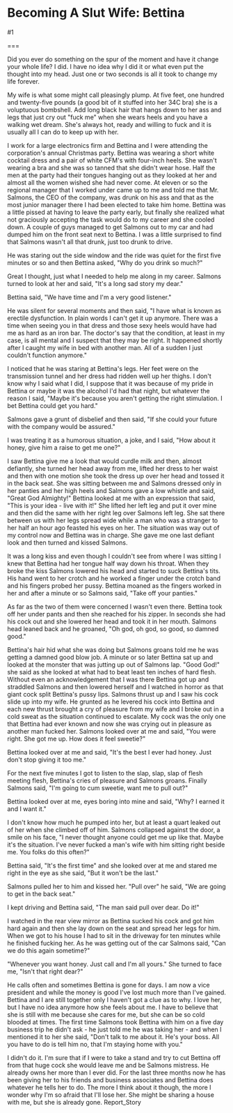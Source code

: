 Becoming A Slut Wife: Bettina
=============================
#1 

 

 

===

Did you ever do something on the spur of the moment and have it change your whole life? I did. I have no idea why I did it or what even put the thought into my head. Just one or two seconds is all it took to change my life forever. 

 My wife is what some might call pleasingly plump. At five feet, one hundred and twenty-five pounds (a good bit of it stuffed into her 34C bra) she is a voluptuous bombshell. Add long black hair that hangs down to her ass and legs that just cry out "fuck me" when she wears heels and you have a walking wet dream. She's always hot, ready and willing to fuck and it is usually all I can do to keep up with her. 

 I work for a large electronics firm and Bettina and I were attending the corporation's annual Christmas party. Bettina was wearing a short white cocktail dress and a pair of white CFM's with four-inch heels. She wasn't wearing a bra and she was so tanned that she didn't wear hose. Half the men at the party had their tongues hanging out as they looked at her and almost all the women wished she had never come. At eleven or so the regional manager that I worked under came up to me and told me that Mr. Salmons, the CEO of the company, was drunk on his ass and that as the most junior manager there I had been elected to take him home. Bettina was a little pissed at having to leave the party early, but finally she realized what not graciously accepting the task would do to my career and she cooled down. A couple of guys managed to get Salmons out to my car and had dumped him on the front seat next to Bettina. I was a little surprised to find that Salmons wasn't all that drunk, just too drunk to drive. 

 He was staring out the side window and the ride was quiet for the first five minutes or so and then Bettina asked, "Why do you drink so much?" 

 Great I thought, just what I needed to help me along in my career. Salmons turned to look at her and said, "It's a long sad story my dear." 

 Bettina said, "We have time and I'm a very good listener." 

 He was silent for several moments and then said, "I have what is known as erectile dysfunction. In plain words I can't get it up anymore. There was a time when seeing you in that dress and those sexy heels would have had me as hard as an iron bar. The doctor's say that the condition, at least in my case, is all mental and I suspect that they may be right. It happened shortly after I caught my wife in bed with another man. All of a sudden I just couldn't function anymore." 

 I noticed that he was staring at Bettina's legs. Her feet were on the transmission tunnel and her dress had ridden well up her thighs. I don't know why I said what I did, I suppose that it was because of my pride in Bettina or maybe it was the alcohol I'd had that night, but whatever the reason I said, "Maybe it's because you aren't getting the right stimulation. I bet Bettina could get you hard." 

 Salmons gave a grunt of disbelief and then said, "If she could your future with the company would be assured." 

 I was treating it as a humorous situation, a joke, and I said, "How about it honey, give him a raise to get me one?" 

 I saw Bettina give me a look that would curdle milk and then, almost defiantly, she turned her head away from me, lifted her dress to her waist and then with one motion she took the dress up over her head and tossed it in the back seat. She was sitting between me and Salmons dressed only in her panties and her high heels and Salmons gave a low whistle and said, "Great God Almighty!" Bettina looked at me with an expression that said, "This is your idea - live with it!" She lifted her left leg and put it over mine and then did the same with her right leg over Salmons left leg. She sat there between us with her legs spread wide while a man who was a stranger to her half an hour ago feasted his eyes on her. The situation was way out of my control now and Bettina was in charge. She gave me one last defiant look and then turned and kissed Salmons. 

 It was a long kiss and even though I couldn't see from where I was sitting I knew that Bettina had her tongue half way down his throat. When they broke the kiss Salmons lowered his head and started to suck Bettina's tits. His hand went to her crotch and he worked a finger under the crotch band and his fingers probed her pussy. Bettina moaned as the fingers worked in her and after a minute or so Salmons said, "Take off your panties." 

 As far as the two of them were concerned I wasn't even there. Bettina took off her under pants and then she reached for his zipper. In seconds she had his cock out and she lowered her head and took it in her mouth. Salmons head leaned back and he groaned, "Oh god, oh god, so good, so damned good." 

 Bettina's hair hid what she was doing but Salmons groans told me he was getting a damned good blow job. A minute or so later Bettina sat up and looked at the monster that was jutting up out of Salmons lap. "Good God!" she said as she looked at what had to beat least ten inches of hard flesh. Without even an acknowledgement that I was there Bettina got up and straddled Salmons and then lowered herself and I watched in horror as that giant cock split Bettina's pussy lips. Salmons thrust up and I saw his cock slide up into my wife. He grunted as he levered his cock into Bettina and each new thrust brought a cry of pleasure from my wife and I broke out in a cold sweat as the situation continued to escalate. My cock was the only one that Bettina had ever known and now she was crying out in pleasure as another man fucked her. Salmons looked over at me and said, "You were right. She got me up. How does it feel sweetie?" 

 

 Bettina looked over at me and said, "It's the best I ever had honey. Just don't stop giving it too me." 

 For the next five minutes I got to listen to the slap, slap, slap of flesh meeting flesh, Bettina's cries of pleasure and Salmons groans. Finally Salmons said, "I'm going to cum sweetie, want me to pull out?" 

 Bettina looked over at me, eyes boring into mine and said, "Why? I earned it and I want it." 

 I don't know how much he pumped into her, but at least a quart leaked out of her when she climbed off of him. Salmons collapsed against the door, a smile on his face, "I never thought anyone could get me up like that. Maybe it's the situation. I've never fucked a man's wife with him sitting right beside me. You folks do this often?" 

 Bettina said, "It's the first time" and she looked over at me and stared me right in the eye as she said, "But it won't be the last." 

 Salmons pulled her to him and kissed her. "Pull over" he said, "We are going to get in the back seat." 

 I kept driving and Bettina said, "The man said pull over dear. Do it!" 

 I watched in the rear view mirror as Bettina sucked his cock and got him hard again and then she lay down on the seat and spread her legs for him. When we got to his house I had to sit in the driveway for ten minutes while he finished fucking her. As he was getting out of the car Salmons said, "Can we do this again sometime?" 

 "Whenever you want honey. Just call and I'm all yours." She turned to face me, "Isn't that right dear?" 

 He calls often and sometimes Bettina is gone for days. I am now a vice president and while the money is good I've lost much more than I've gained. Bettina and I are still together only I haven't got a clue as to why. I love her, but I have no idea anymore how she feels about me. I have to believe that she is still with me because she cares for me, but she can be so cold blooded at times. The first time Salmons took Bettina with him on a five day business trip he didn't ask - he just told me he was taking her - and when I mentioned it to her she said, "Don't talk to me about it. He's your boss. All you have to do is tell him no, that I'm staying home with you." 

 I didn't do it. I'm sure that if I were to take a stand and try to cut Bettina off from that huge cock she would leave me and be Salmons mistress. He already owns her more than I ever did. For the last three months now he has been giving her to his friends and business associates and Bettina does whatever he tells her to do. The more I think about it though, the more I wonder why I'm so afraid that I'll lose her. She might be sharing a house with me, but she is already gone. Report_Story 
